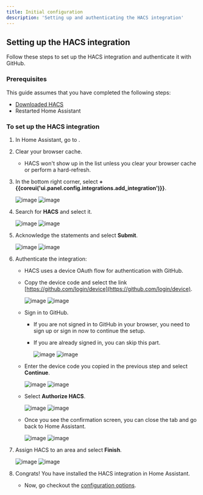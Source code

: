 ```yaml
---
title: Initial configuration
description: 'Setting up and authenticating the HACS integration'
---
```


## Setting up the HACS integration

Follow these steps to set up the HACS integration and authenticate it with GitHub.

### Prerequisites


This guide assumes that you have completed the following steps:

   - [Downloaded HACS](/docs/use/download/prerequisites.md)
   - Restarted Home Assistant

### To set up the HACS integration

1. In Home Assistant, go to <!-- hacs:my integrations title="**{{coreui('panel.config')}}** > **{{coreui('ui.panel.config.dashboard.devices.main')}}**" -->.
2. Clear your browser cache.
    - HACS won't show up in the list unless you clear your browser cache or perform a hard-refresh.

3. In the bottom right corner, select **+ {{coreui('ui.panel.config.integrations.add_integration')}}**.

    ![image](/assets/images/screenshots/core/integrations/light.png#only-light)
    ![image](/assets/images/screenshots/core/integrations/dark.png#only-dark)

4. Search for **HACS** and select it.

    ![image](/assets/images/screenshots/core/select_brand/light.png#only-light)
    ![image](/assets/images/screenshots/core/select_brand/dark.png#only-dark)

5. Acknowledge the statements and select **Submit**.

    ![image](/assets/images/screenshots/core/config_flow/init/light.png#only-light)
    ![image](/assets/images/screenshots/core/config_flow/init/dark.png#only-dark)

6. Authenticate the integration:
    - HACS uses a device OAuth flow for authentication with GitHub.
    - Copy the device code and select the link [https://github.com/login/device](https://github.com/login/device).

        ![image](/assets/images/screenshots/core/config_flow/waiting/light.png#only-light)
        ![image](/assets/images/screenshots/core/config_flow/waiting/dark.png#only-dark)

    - Sign in to GitHub.
        - If you are not signed in to GitHub in your browser, you need to sign up or sign in now to continue the setup.
        - If you are already signed in, you can skip this part.

            ![image](/assets/images/screenshots/github/signin/light.png#only-light)
            ![image](/assets/images/screenshots/github/signin/dark.png#only-dark)

    - Enter the device code you copied in the previous step and select **Continue**.

        ![image](/assets/images/screenshots/github/enter_code/light.png#only-light)
        ![image](/assets/images/screenshots/github/enter_code/dark.png#only-dark)

    - Select **Authorize HACS**.

        ![image](/assets/images/screenshots/github/authorize/light.png#only-light)
        ![image](/assets/images/screenshots/github/authorize/dark.png#only-dark)

    - Once you see the confirmation screen, you can close the tab and go back to Home Assistant.

        ![image](/assets/images/screenshots/github/confirmation/light.png#only-light)
        ![image](/assets/images/screenshots/github/confirmation/dark.png#only-dark)

7. Assign HACS to an area and select **Finish**.

    ![image](/assets/images/screenshots/core/config_flow/success/light.png#only-light)
    ![image](/assets/images/screenshots/core/config_flow/success/dark.png#only-dark)
8. Congrats! You have installed the HACS integration in Home Assistant.

    - Now, go checkout the [configuration options](/docs/use/configuration/options.md).



